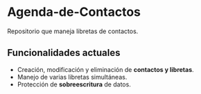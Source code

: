 # Agenda-de-Contactos
Repositorio que maneja libretas de contactos.
## Funcionalidades actuales
- Creación, modificación y eliminación de **contactos y libretas**.
- Manejo de varias libretas simultáneas.
- Protección de **sobreescritura** de datos.
